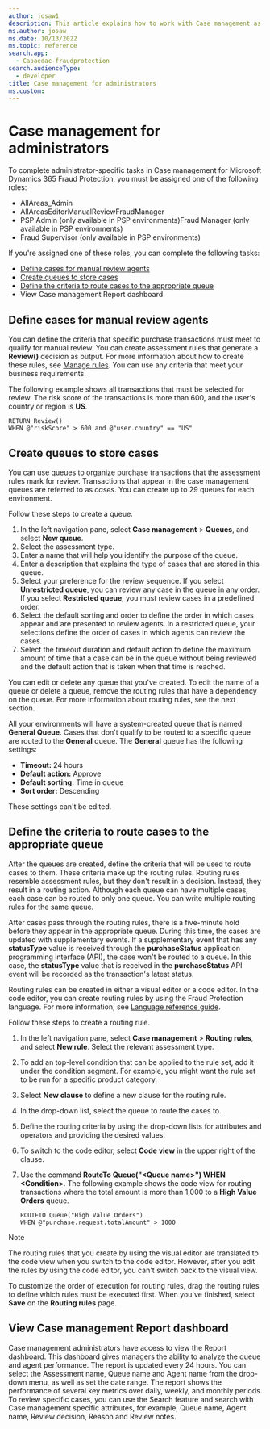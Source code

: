 ```yaml
---
author: josaw1
description: This article explains how to work with Case management as an administrator.
ms.author: josaw
ms.date: 10/13/2022
ms.topic: reference
search.app: 
  - Capaedac-fraudprotection
search.audienceType:
  - developer
title: Case management for administrators
ms.custom:
---
```


# Case management for administrators

To complete administrator-specific tasks in Case management for Microsoft Dynamics 365 Fraud Protection, you must be assigned one of the following roles:

-	AllAreas_Admin
- AllAreasEditorManualReviewFraudManager
- PSP Admin (only available in PSP environments)Fraud Manager (only available in PSP environments)
- Fraud Supervisor (only available in PSP environments)


If you're assigned one of these roles, you can complete the following tasks:

- [Define cases for manual review agents](#review)
- [Create queues to store cases](#store)
- [Define the criteria to route cases to the appropriate queue](#route)
- View Case management Report dashboard

## <a name="review"></a>Define cases for manual review agents

You can define the criteria that specific purchase transactions must meet to qualify for manual review. You can create assessment rules that generate a **Review()** decision as output. For more information about how to create these rules, see [Manage rules](rules.md). You can use any criteria that meet your business requirements.

The following example shows all transactions that must be selected for review. The risk score of the transactions is more than 600, and the user's country or region is **US**.

```dfp
RETURN Review()
WHEN @"riskScore" > 600 and @"user.country" == "US"
```

## <a name="store"></a>Create queues to store cases

You can use queues to organize purchase transactions that the assessment rules mark for review. Transactions that appear in the case management queues are referred to as *cases*. You can create up to 29 queues for each environment.

Follow these steps to create a queue.

1. In the left navigation pane, select **Case management** \> **Queues**, and select **New queue**.
2. Select the assessment type.
3. Enter a name that will help you identify the purpose of the queue.
4. Enter a description that explains the type of cases that are stored in this queue.
5. Select your preference for the review sequence. If you select **Unrestricted queue**, you can review any case in the queue in any order. If you select **Restricted queue**, you must review cases in a predefined order.
6. Select the default sorting and order to define the order in which cases appear and are presented to review agents. In a restricted queue, your selections define the order of cases in which agents can review the cases.
7. Select the timeout duration and default action to define the maximum amount of time that a case can be in the queue without being reviewed and the default action that is taken when that time is reached.

You can edit or delete any queue that you've created. To edit the name of a queue or delete a queue, remove the routing rules that have a dependency on the queue. For more information about routing rules, see the next section.

All your environments will have a system-created queue that is named **General Queue**. Cases that don't qualify to be routed to a specific queue are routed to the **General** queue. The **General** queue has the following settings:

- **Timeout:** 24 hours 
- **Default action:** Approve
- **Default sorting:** Time in queue
- **Sort order:** Descending 

These settings can't be edited.

## <a name="route"></a>Define the criteria to route cases to the appropriate queue

After the queues are created, define the criteria that will be used to route cases to them. These criteria make up the routing rules. Routing rules resemble assessment rules, but they don't result in a decision. Instead, they result in a routing action. Although each queue can have multiple cases, each case can be routed to only one queue. You can write multiple routing rules for the same queue.

After cases pass through the routing rules, there is a five-minute hold before they appear in the appropriate queue. During this time, the cases are updated with supplementary events. If a supplementary event that has any **statusType** value is received through the **purchaseStatus** application programming interface (API), the case won't be routed to a queue. In this case, the **statusType** value that is received in the **purchaseStatus** API event will be recorded as the transaction's latest status.

Routing rules can be created in either a visual editor or a code editor. In the code editor, you can create routing rules by using the Fraud Protection language. For more information, see [Language reference guide](fpl-lang-ref.md).

Follow these steps to create a routing rule.

1. In the left navigation pane, select **Case management** \> **Routing rules**, and select **New rule**. Select the relevant assessment type.
2. To add an top-level condition that can be applied to the rule set, add it under the condition segment. For example, you might want the rule set to be run for a specific product category.
3. Select **New clause** to define a new clause for the routing rule.
5. In the drop-down list, select the queue to route the cases to.
6. Define the routing criteria by using the drop-down lists for attributes and operators and providing the desired values.
7. To switch to the code editor, select **Code view** in the upper right of the clause.
8. Use the command **RouteTo Queue("\<Queue name\>") WHEN \<Condition\>**. The following example shows the code view for routing transactions where the total amount is more than 1,000 to a **High Value Orders** queue.

    ```
    ROUTETO Queue("High Value Orders")
    WHEN @"purchase.request.totalAmount" > 1000 
    ```

> [!NOTE]
> The routing rules that you create by using the visual editor are translated to the code view when you switch to the code editor. However, after you edit the rules by using the code editor, you can't switch back to the visual view.

To customize the order of execution for routing rules, drag the routing rules to define which rules must be executed first. When you've finished, select **Save** on the **Routing rules** page.

## View Case management Report dashboard

Case management administrators have access to view the Report dashboard. This dashboard gives managers the ability to analyze the queue and agent performance. The report is updated every 24 hours. You can select the Assessment name, Queue name and Agent name from the drop-down menu, as well as set the date range. The report shows the performance of several key metrics over daily, weekly, and monthly periods. To review specific cases, you can use the Search feature and search with Case management specific attributes, for example, Queue name, Agent name, Review decision, Reason and Review notes. 

